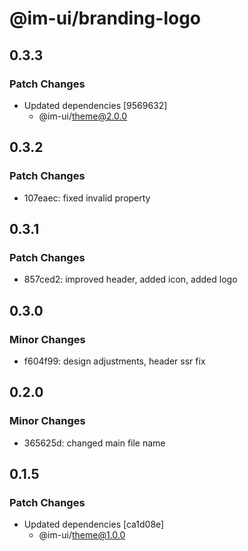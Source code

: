 # @im-ui/branding-logo

## 0.3.3

### Patch Changes

- Updated dependencies [9569632]
  - @im-ui/theme@2.0.0

## 0.3.2

### Patch Changes

- 107eaec: fixed invalid property

## 0.3.1

### Patch Changes

- 857ced2: improved header, added icon, added logo

## 0.3.0

### Minor Changes

- f604f99: design adjustments, header ssr fix

## 0.2.0

### Minor Changes

- 365625d: changed main file name

## 0.1.5

### Patch Changes

- Updated dependencies [ca1d08e]
  - @im-ui/theme@1.0.0
